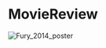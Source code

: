 # MovieReview
![Fury_2014_poster](https://user-images.githubusercontent.com/104028153/164077378-7a22192d-9ee7-41ac-bb7a-cda3abac918d.jpeg)
